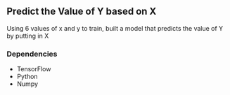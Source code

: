 ## Predict the Value of Y based on X

Using 6 values of x and y to train, built a model that predicts the value of Y by putting in X

### Dependencies
- TensorFlow
- Python
- Numpy
